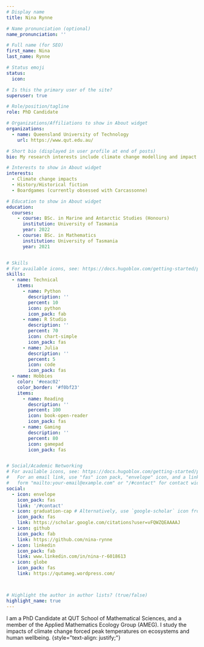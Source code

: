```yaml
---
# Display name
title: Nina Rynne

# Name pronunciation (optional)
name_pronunciation: ''

# Full name (for SEO)
first_name: Nina
last_name: Rynne

# Status emoji
status:
  icon: 

# Is this the primary user of the site?
superuser: true

# Role/position/tagline
role: PhD Candidate

# Organizations/Affiliations to show in About widget
organizations:
  - name: Queensland University of Technology
    url: https://www.qut.edu.au/

# Short bio (displayed in user profile at end of posts)
bio: My research interests include climate change modelling and impact assessment, focusing on the short-term impacts of peak temperature on ecosystems and human wellbeing. I am also a keen reader of sci-fi, history and natural sciences. All you really need to know for the moment is that the universe is a lot more complicated than you might think, even if you start from a position of thinking it’s pretty damn complicated in the first place. - Douglas Adams

# Interests to show in About widget
interests:
  - Climate change impacts
  - History/Historical fiction
  - Boardgames (currently obsessed with Carcassonne)

# Education to show in About widget
education:
  courses:
    - course: BSc. in Marine and Antarctic Studies (Honours)
      institution: University of Tasmania
      year: 2022
    - course: BSc. in Mathematics
      institution: University of Tasmania
      year: 2021


# Skills
# For available icons, see: https://docs.hugoblox.com/getting-started/page-builder/#icons
skills:
  - name: Technical
    items:
      - name: Python
        description: ''
        percent: 10
        icon: python
        icon_pack: fab
      - name: R Studio
        description: ''
        percent: 70
        icon: chart-simple
        icon_pack: fas
      - name: Julia
        description: ''
        percent: 5
        icon: code
        icon_pack: fas
  - name: Hobbies
    color: '#eeac02'
    color_border: '#f0bf23'
    items:
      - name: Reading
        description: ''
        percent: 100
        icon: book-open-reader
        icon_pack: fas
      - name: Gaming
        description: ''
        percent: 80
        icon: gamepad
        icon_pack: fas


# Social/Academic Networking
# For available icons, see: https://docs.hugoblox.com/getting-started/page-builder/#icons
#   For an email link, use "fas" icon pack, "envelope" icon, and a link in the
#   form "mailto:your-email@example.com" or "/#contact" for contact widget.
social:
  - icon: envelope
    icon_pack: fas
    link: '/#contact'
  - icon: graduation-cap # Alternatively, use `google-scholar` icon from `ai` icon pack
    icon_pack: fas
    link: https://scholar.google.com/citations?user=vFQWZQEAAAAJ
  - icon: github
    icon_pack: fab
    link: https://github.com/nina-rynne
  - icon: linkedin
    icon_pack: fab
    link: www.linkedin.com/in/nina-r-6018613
  - icon: globe
    icon_pack: fas
    link: https://qutameg.wordpress.com/



# Highlight the author in author lists? (true/false)
highlight_name: true
---
```


I am a PhD Candidate at QUT School of Mathematical Sciences, and a member of the Applied Mathematics Ecology Group (AMEG). I study the impacts of climate change forced peak temperatures on ecosystems and human wellbeing.
{style="text-align: justify;"}
